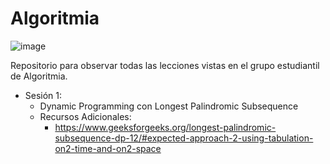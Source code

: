 # Algoritmia
![image](https://github.com/user-attachments/assets/74dfae17-f838-490b-8b64-104900a9a24c)

Repositorio para observar todas las lecciones vistas en el grupo estudiantil de Algoritmia. 

-  Sesión 1:
    - Dynamic Programming con Longest Palindromic Subsequence
    - Recursos Adicionales:
      - https://www.geeksforgeeks.org/longest-palindromic-subsequence-dp-12/#expected-approach-2-using-tabulation-on2-time-and-on2-space 


